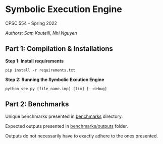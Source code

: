 # Symbolic Execution Engine
CPSC 554 - Spring 2022

*Authors: Sam Kouteili, Nhi Nguyen*

## Part 1: Compilation & Installations

**Step 1: Install requirements**

`pip install -r requirements.txt`

**Step 2: Running the Symbolic Excution Engine**

`python see.py [file_name.imp] [lim] [--debug]`

## Part 2: Benchmarks

Unique benchmarks presented in [benchmarks](benchmarks) directory. 

Expected outputs presented in [benchmarks/outputs](benchmarks/outputs) folder. 

Outputs do not necessarily have to exactly adhere to the ones presented.
